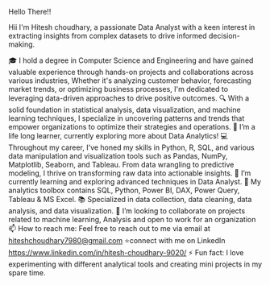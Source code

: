 Hello There!!

Hii I'm Hitesh choudhary, a passionate Data Analyst with a keen interest in extracting insights from complex datasets to drive informed decision-making.

🎓 I hold a degree in Computer Science and Engineering and have gained valuable experience through hands-on projects and collaborations across various industries, Whether it's analyzing customer behavior, forecasting market trends, or optimizing business processes, I'm dedicated to leveraging data-driven approaches to drive positive outcomes.
🔍 With a solid foundation in statistical analysis, data visualization, and machine learning techniques, I specialize in uncovering patterns and trends that empower organizations to optimize their strategies and operations.
🔭  I’m a life long learner, currently exploring more about Data Analytics!
💻 Throughout my career, I've honed my skills in Python, R, SQL, and various data manipulation and visualization tools such as Pandas, NumPy, Matplotlib, Seaborn, and Tableau. From data wrangling to predictive modeling, I thrive on transforming raw data into actionable insights.
🌱 I’m currently learning and exploring advanced techniques in Data Analyst.
🧰 My analytics toolbox contains SQL, Python, Power BI, DAX, Power Query, Tableau & MS Excel.
📚 Specialized in data collection, data cleaning, data analysis, and data visualization.
👯 I’m looking to collaborate on projects related to machine learning, Analysis and open to work for an organization
📫 How to reach me: Feel free to reach out to me via email at hiteshchoudhary7980@gmail.com 
⭐connect with me on LinkedIn https://www.linkedin.com/in/hitesh-choudhary-9020/
⚡ Fun fact: I love experimenting with different analytical tools and creating mini projects in my spare time.



